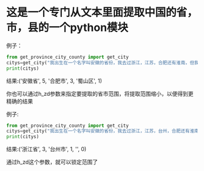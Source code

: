 这是一个专门从文本里面提取中国的省，市，县的一个python模块
=======================================================

例子：
```python
from get_province_city_county import get_city
citys=get_city("我出生在一个名字叫安徽的省份，我去过浙江，江苏，合肥还有淮南，但我最喜欢的还是合肥，因为我在蜀山区生活过一段时间")
print(citys)
```

结果:('安徽省', 5, '合肥市', 3, '蜀山区', 1)

你也可以通过h_zd参数来指定要提取的省市范围，将提取范围缩小，以便得到更精确的结果

例子:

```python
from get_province_city_county import get_city
citys=get_city("我出生在一个名字叫安徽的省份，我去过浙江，江苏，台州，合肥还有淮南，但我最喜欢的还是合肥，因为我在蜀山区生活过一段时间",h_zd="浙江")
print(citys)
```

结果:('浙江省', 3, '台州市', 1, '', 0)

通过h_zd这个参数，就可以锁定范围了








